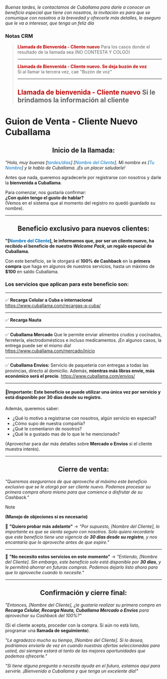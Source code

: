 _Buenas tardes, le contactamos de Cuballama para darle a conocer un beneficio especial que tiene con nosotros, la invitación es para que se comunique con nosotros a la brevedad y ofrecerle más detalles, le aseguro que le va a interesar, que tenga un feliz día_
### Notas CRM

> <font color="#c00000">**Llamada de Bienvenida - Cliente nuevo**  </font>
> Para los casos donde el resultado de la llamada sea (NO CONTESTA Y COLGÓ)
> 
> ---
> 
> <font color="#c00000">**Llamada de Bienvenida - Cliente nuevo. Se deja buzón de voz**</font>  
> Si al llamar la tercera vez, cae "Buzón de voz"
> 
> ---
> 
> <font color="#c00000">**Llamada de bienvenida - Cliente nuevo** </font> 
> Si le brindamos la información al cliente
> ---
# **Guion de Venta - Cliente Nuevo Cuballama**

## **<center>Inicio de la llamada:</center>**

_"Hola, muy buenas [<font color="#0070c0">tardes/días</font>] [<font color="#0070c0">Nombre del Cliente</font>]. Mi nombre es [<font color="#0070c0">Tu Nombre</font>] y le hablo de Cuballama. ¡Es un placer saludarle!_

Antes que nada, queremos agradecerle por registrarse con nosotros y darle la **bienvenida a Cuballama**.

Para comenzar, nos gustaría confirmar:  
**¿Con quién tengo el gusto de hablar?**  
(Vemos en el sistema que al momento del registro no quedó guardado su nombre).

---

## **<center>Beneficio exclusivo para nuevos clientes:</center>**

**"[<font color="#0070c0">Nombre del Cliente</font>], le informamos que, por ser un cliente nuevo, ha recibido el beneficio de nuestro _Welcome Pack_, un regalo especial de Cuballama.**

Con este beneficio, se le otorgará el **100% de Cashback** en la **primera compra** que haga en algunos de nuestros servicios, hasta un máximo de **$100** en saldo Cuballama.

### **Los servicios que aplican para este beneficio son:**

---
✅ **Recarga Celular a Cuba o internacional**
https://www.cuballama.com/recargas-a-cuba/

---
✅ **Recarga Nauta**  

---
✅ **Cuballama Mercado** Que le permite enviar alimentos crudos y cocinados, ferretería, electrodomésticos e incluso medicamentos. ¡En algunos casos, la entrega puede ser el mismo día!
https://www.cuballama.com/mercado/inicio

---
✅ **Cuballama Envíos:** Servicio de paquetería con entregas a todas las provincias, directo al domicilio. Además, **mientras más libras envíe, más económico será el precio**.
https://www.cuballama.com/envios/

---


#### 📌**Importante:** Este beneficio **se puede utilizar una única vez por servicio** y está disponible por **30 días desde su registro**.

Además, queremos saber:

- ¿Qué lo motivo a registrarse con nosotros, algún servicio en especial?
- ¿Cómo supo de nuestra compañía?
- ¿Qué le comentaron de nosotros?
- ¿Qué le a gustado mas de lo que le he mencionado?

(Aprovechar para dar más detalles sobre **Mercado o Envíos** si el cliente muestra interés).

---

## **<center>Cierre de venta:</center>**

_"Queremos asegurarnos de que aproveche al máximo este beneficio exclusivo que se le otorgó por ser cliente nuevo. Podemos procesar su primera compra ahora mismo para que comience a disfrutar de su Cashback."_

> [!NOTE]
> **(Manejo de objeciones si es necesario)**
> 
> 🔹 **"Quiero probar más adelante"** → _"Por supuesto, [Nombre del Cliente], lo importante es que se sienta seguro con nosotros. Solo quiero recordarle que este beneficio tiene una vigencia de **30 días desde su registro**, y nos encantaría que lo aproveche antes de que expire."_
> 
> ---
> 🔹 **"No necesito estos servicios en este momento"** → _"Entiendo, [Nombre del Cliente]. Sin embargo, este beneficio solo está disponible por **30 días**, y le permitirá ahorrar en futuras compras. Podemos dejarlo listo ahora para que lo aproveche cuando lo necesite."_
> 

---

## **<center>Confirmación y cierre final:</center>**

_"Entonces, [Nombre del Cliente], ¿le gustaría realizar su primera compra en **Recarga Celular, Recarga Nauta, Cuballama Mercado o Envíos** para aprovechar su Cashback del 100%?"_

(Si el cliente acepta, proceder con la compra. Si aún no está listo, programar una **llamada de seguimiento**).

_"Le agradezco mucho su tiempo, [Nombre del Cliente]. Si lo desea, podríamos enviarle de vez en cuando nuestras ofertas seleccionadas para usted, así siempre estará al tanto de las mejores oportunidades que podemos ofrecerle."_

_"Si tiene alguna pregunta o necesita ayuda en el futuro, estamos aquí para servirle. ¡Bienvenido a Cuballama y que tenga un excelente día!"_